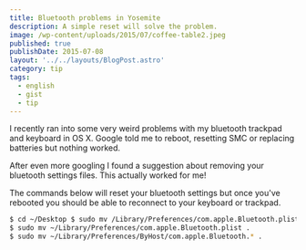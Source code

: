 ```yaml
---
title: Bluetooth problems in Yosemite
description: A simple reset will solve the problem.
image: /wp-content/uploads/2015/07/coffee-table2.jpeg
published: true
publishDate: 2015-07-08
layout: '../../layouts/BlogPost.astro'
category: tip
tags:
  - english
  - gist
  - tip
---
```


I recently ran into some very weird problems with my bluetooth trackpad and keyboard in OS X. Google told me to reboot, resetting SMC or replacing batteries but nothing worked.

After even more googling I found a suggestion about removing your bluetooth settings files. This actually worked for me!

The commands below will reset your bluetooth settings but once you've rebooted you should be able to reconnect to your keyboard or trackpad.

```bash
$ cd ~/Desktop $ sudo mv /Library/Preferences/com.apple.Bluetooth.plist .
$ sudo mv ~/Library/Preferences/com.apple.Bluetooth.plist .
$ sudo mv ~/Library/Preferences/ByHost/com.apple.Bluetooth.* .
```
